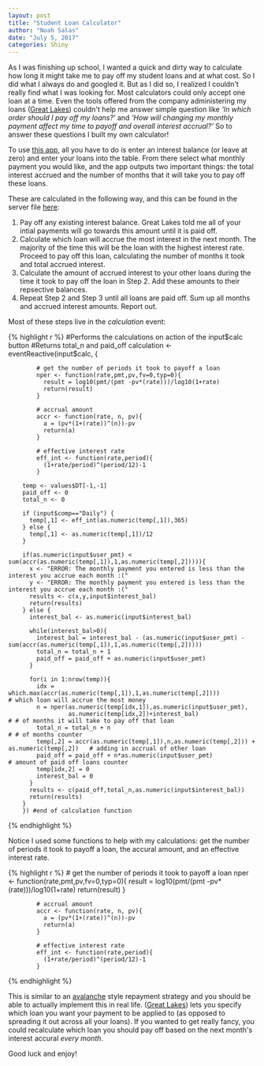 ```yaml
---
layout: post
title: "Student Loan Calculator"
author: "Noah Salas"
date: "July 5, 2017"
categories: Shiny
---
```


As I was finishing up school, I wanted a quick and dirty way to
calculate how long it might take me to pay off my student loans and at
what cost. So I did what I always do and googled it. But as I did so, I
realized I couldn't really find what I was looking for. Most calculators
could only accept one loan at a time. Even the tools offered from the
company administering my loans ([Great
Lakes](https://www.mygreatlakes.org/)) couldn't help me answer simple
question like *'In which order should I pay off my loans?'* and *'How
will changing my monthly payment affect my time to payoff and overall
interest accrual?'* So to answer these questions I built my own
calculator!

To use [this
app](https://nsalas24.shinyapps.io/student_loan_calculator/), all you
have to do is enter an interest balance (or leave at zero) and enter
your loans into the table. From there select what monthly payment you
would like, and the app outputs two important things: the total interest
accrued and the number of months that it will take you to pay off these
loans.

These are calculated in the following way, and this can be found in the
server file [here](https://github.com/nsalas24/nsalas24.github.io/blob/master/assets/server.R):

1.  Pay off any existing interest balance. Great Lakes told me all of
    your intial payments will go towards this amount until it is paid
    off.
2.  Calculate which loan will accrue the most interest in the next
    month. The majority of the time this will be the loan with the
    highest interest rate. Proceed to pay off this loan, calculating the
    number of months it took and total accrued interest.
3.  Calculate the amount of accrued interest to your other loans during
    the time it took to pay off the loan in Step 2. Add these amounts to
    their repsective balances.
4.  Repeat Step 2 and Step 3 until all loans are paid off. Sum up all
    months and accrued interest amounts. Report out.

Most of these steps live in the *calculation* event:

{% highlight r %}
    #Performs the calculations on action of the input$calc button
    #Returns total_n and paid_off
      calculation <- eventReactive(input$calc, {

            # get the number of periods it took to payoff a loan
            nper <- function(rate,pmt,pv,fv=0,typ=0){
              result = log10(pmt/(pmt -pv*(rate)))/log10(1+rate)
              return(result)
            }
            
            # accrual amount
            accr <- function(rate, n, pv){
              a = (pv*(1+(rate))^(n))-pv
              return(a)
            }
            
            # effective interest rate
            eff_int <- function(rate,period){
              (1+rate/period)^(period/12)-1
            }
        
        temp <- values$DT[-1,-1]
        paid_off <- 0
        total_n <- 0
        
        if (input$comp=="Daily") {
          temp[,1] <- eff_int(as.numeric(temp[,1]),365)
        } else {
          temp[,1] <- as.numeric(temp[,1])/12
        }
        
        if(as.numeric(input$user_pmt) < sum(accr(as.numeric(temp[,1]),1,as.numeric(temp[,2])))){
          x <- "ERROR: The monthly payment you entered is less than the interest you accrue each month :("
          y <- "ERROR: The monthly payment you entered is less than the interest you accrue each month :("
          results <- c(x,y,input$interest_bal)
          return(results)
        } else {
          interest_bal <- as.numeric(input$interest_bal)
          
          while(interest_bal>0){
            interest_bal = interest_bal - (as.numeric(input$user_pmt) - sum(accr(as.numeric(temp[,1]),1,as.numeric(temp[,2]))))
            total_n = total_n + 1
            paid_off = paid_off + as.numeric(input$user_pmt)
          }
          
          for(i in 1:nrow(temp)){
            idx = which.max(accr(as.numeric(temp[,1]),1,as.numeric(temp[,2])))                    # which loan will accrue the most money
            n = nper(as.numeric(temp[idx,1]),as.numeric(input$user_pmt),
                     as.numeric(temp[idx,2])+interest_bal)                                        # # of months it will take to pay off that loan
            total_n = total_n + n                                                                 # # of months counter
            temp[,2] = accr(as.numeric(temp[,1]),n,as.numeric(temp[,2])) + as.numeric(temp[,2])   # adding in accrual of other loan
            paid_off = paid_off + n*as.numeric(input$user_pmt)                                    # amount of paid off loans counter
            temp[idx,2] = 0
            interest_bal = 0
          }
          results <- c(paid_off,total_n,as.numeric(input$interest_bal))
          return(results)
        }
        }) #end of calculation function
{% endhighlight %}

Notice I used some functions to help with my calculations: get the
number of periods it took to payoff a loan, the accural amount, and an
effective interest rate.

{% highlight r %}
            # get the number of periods it took to payoff a loan
            nper <- function(rate,pmt,pv,fv=0,typ=0){
              result = log10(pmt/(pmt -pv*(rate)))/log10(1+rate)
              return(result)
            }
            
            # accrual amount
            accr <- function(rate, n, pv){
              a = (pv*(1+(rate))^(n))-pv
              return(a)
            }
            
            # effective interest rate
            eff_int <- function(rate,period){
              (1+rate/period)^(period/12)-1
            }
{% endhighlight %}

This is similar to an
[avalanche](http://www.investopedia.com/terms/d/debt-avalanche.asp)
style repayment strategy and you should be able to actually implement
this in real life. ([Great Lakes](https://www.mygreatlakes.org/)) lets
you specify which loan you want your payment to be applied to (as
opposed to spreading it out across all your loans). If you wanted to get
really fancy, you could recalculate which loan you should pay off based
on the next month's interest accural *every month*.

Good luck and enjoy!
